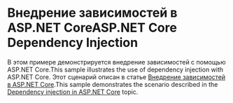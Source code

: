# <a name="aspnet-core-dependency-injection"></a><span data-ttu-id="63186-101">Внедрение зависимостей в ASP.NET Core</span><span class="sxs-lookup"><span data-stu-id="63186-101">ASP.NET Core Dependency Injection</span></span>

<span data-ttu-id="63186-102">В этом примере демонстрируется внедрение зависимостей с помощью ASP.NET Core.</span><span class="sxs-lookup"><span data-stu-id="63186-102">This sample illustrates the use of dependency injection with ASP.NET Core.</span></span> <span data-ttu-id="63186-103">Этот сценарий описан в статье [Внедрение зависимостей в ASP.NET Core](https://docs.microsoft.com/aspnet/core/fundamentals/dependency-injection).</span><span class="sxs-lookup"><span data-stu-id="63186-103">This sample demonstrates the scenario described in the [Dependency injection in ASP.NET Core](https://docs.microsoft.com/aspnet/core/fundamentals/dependency-injection) topic.</span></span>
